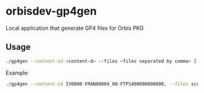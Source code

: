 # orbisdev-gp4gen
Local application that generate GP4 files for Orbis PKG

## Usage
```bash
./gp4gen --content-id <content-d> --files <files separated by comma> [--gp4-filename <filename.gp4>]
```

Example:
```bash
./gp4gen --content-id IV0000-FRAN00004_00-FTPS400000000000, --files sce_sys/param.sfo,sce_sys/pic1.png,sce_sys/icon0.png,sce_sys/pic0.png,eboot.bin
```
